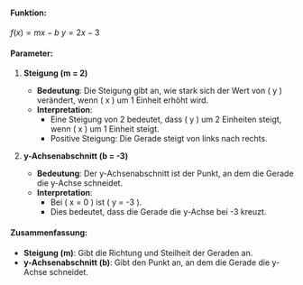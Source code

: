 
#### Funktion: 
$f(x) = mx-b$
$y = 2x - 3$

#### Parameter:

1. **Steigung (m = 2)**
   - **Bedeutung**: Die Steigung gibt an, wie stark sich der Wert von \( y \) verändert, wenn \( x \) um 1 Einheit erhöht wird.
   - **Interpretation**: 
     - Eine Steigung von 2 bedeutet, dass \( y \) um 2 Einheiten steigt, wenn \( x \) um 1 Einheit steigt.
     - Positive Steigung: Die Gerade steigt von links nach rechts.

2. **y-Achsenabschnitt (b = -3)**
   - **Bedeutung**: Der y-Achsenabschnitt ist der Punkt, an dem die Gerade die y-Achse schneidet.
   - **Interpretation**: 
     - Bei \( x = 0 \) ist \( y = -3 \).
     - Dies bedeutet, dass die Gerade die y-Achse bei -3 kreuzt.

#### Zusammenfassung:
- **Steigung (m)**: Gibt die Richtung und Steilheit der Geraden an.
- **y-Achsenabschnitt (b)**: Gibt den Punkt an, an dem die Gerade die y-Achse schneidet.

